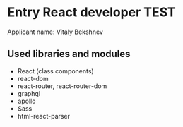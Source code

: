 # Entry React developer TEST

Applicant name: Vitaly Bekshnev

## Used libraries and modules

* React (class components)
* react-dom
* react-router, react-router-dom
* graphql
* apollo
* Sass
* html-react-parser

